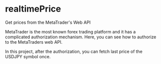 # realtimePrice
Get prices from the MetaTrader's Web API


MetaTrader is the most known forex trading platform and it has a complicated authorization mechanism. 
Here, you can see how to authorize to the MetaTraders web API. 

In this project, after the authorization, you can fetch last price of the USDJPY symbol once. 



